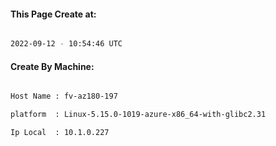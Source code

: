 
   
#### This Page Create at:

```bash

2022-09-12 - 10:54:46 UTC

```

#### Create By Machine:

```bash

Host Name : fv-az180-197

platform  : Linux-5.15.0-1019-azure-x86_64-with-glibc2.31

Ip Local  : 10.1.0.227

```

